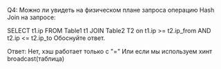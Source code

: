 Q4: Можно ли увидеть на физическом плане запроса операцию Hash Join на запросе:

   SELECT t1.ip
   FROM Table1 t1
   JOIN Table2 T2 on t1.ip >= t2.ip_from AND t2.ip <= t2.ip_to
   Обоснуйте ответ.

Ответ: Нет, хэш работает только с "="
Или если мы используем хинт broadcast(таблица)

